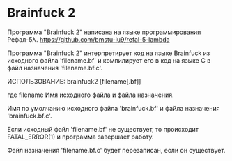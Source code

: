 # Brainfuck 2
Программа "Brainfuck 2" написана на языке программирования Рефал-5λ.
https://github.com/bmstu-iu9/refal-5-lambda

Программа "Brainfuck 2" интерпретирует код на языке Brainfuck из исходного файла 'filename.bf'
и компилирует его в код на языке C в файл назначения 'filename.bf.c'.


ИСПОЛЬЗОВАНИЕ:
    brainfuck2 [filename[.bf]]


где
    filename        Имя исходного файла и файла назначения.


Имя по умолчанию исходного файла 'brainfuck.bf'
и файла назначения 'brainfuck.bf.c'.


Если исходный файл 'filename.bf' не существует,
то происходит FATAL_ERROR(1) и программа завершает работу.


Файл назначения 'filename.bf.c' будет перезаписан, если он существует.

